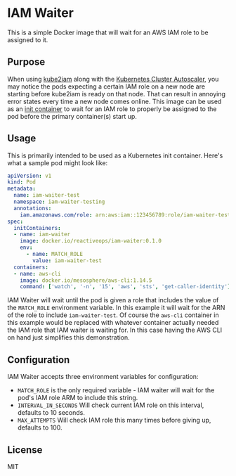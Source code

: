 # IAM Waiter

This is a simple Docker image that will wait for an AWS IAM role to be assigned to it. 

## Purpose

When using [kube2iam](https://github.com/jtblin/kube2iam) along with the [Kubernetes Cluster Autoscaler](https://github.com/kubernetes/autoscaler/tree/master/cluster-autoscaler), you may notice the pods expecting a certain IAM role on a new node are starting before kube2iam is ready on that node. That can result in annoying error states every time a new node comes online. This image can be used as an [init container](https://kubernetes.io/docs/concepts/workloads/pods/init-containers/) to wait for an IAM role to properly be assigned to the pod before the primary container(s) start up. 

## Usage

This is primarily intended to be used as a Kubernetes init container. Here's what a sample pod might look like:

```yaml
apiVersion: v1
kind: Pod
metadata:
  name: iam-waiter-test
  namespace: iam-waiter-testing
  annotations:
    iam.amazonaws.com/role: arn:aws:iam::123456789:role/iam-waiter-test
spec:
  initContainers:
  - name: iam-waiter
    image: docker.io/reactiveops/iam-waiter:0.1.0
    env:
      - name: MATCH_ROLE
        value: iam-waiter-test
  containers:
  - name: aws-cli
    image: docker.io/mesosphere/aws-cli:1.14.5
    command: ['watch', '-n', '15', 'aws', 'sts', 'get-caller-identity']
```

IAM Waiter will wait until the pod is given a role that includes the value of the `MATCH_ROLE` environment variable. In this example it will wait for the ARN of the role to include `iam-waiter-test`. Of course the `aws-cli` container in this example would be replaced with whatever container actually needed the IAM role that IAM waiter is waiting for. In this case having the AWS CLI on hand just simplifies this demonstration.


## Configuration

IAM Waiter accepts three environment variables for configuration:

* `MATCH_ROLE` is the only required variable - IAM waiter will wait for the pod's IAM role ARM to include this string.
* `INTERVAL_IN_SECONDS` Will check current IAM role on this interval, defaults to 10 seconds.
* `MAX_ATTEMPTS` Will check IAM role this many times before giving up, defaults to 100.

## License
MIT